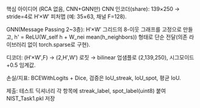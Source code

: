 핵심 아이디어 (RCA 없음, CNN+GNN만)
CNN 인코더(share): 139×250 → stride=4로 H′×W′ 피처맵 (예: 35×63, 채널 F=128).

GNN(Message Passing 2~3층): H′×W′ 그리드의 8-이웃 그래프를 고정으로 만들고, h' = ReLU(W_self h + W_nei mean(h_neighbors)) 형태로 단순 전달(의존 라이브러리 없이 torch.sparse로 구현).

디코더: (H′×W′,F) → (2,H′,W′) 로짓 → bilinear 업샘플로 (2,139,250), 시그모이드+0.5 임계값.

손실/지표: BCEWithLogits + Dice, 검증은 IoU_streak, IoU_spot, 평균 IoU.

제출: 테스트 딕셔너리 각 항목에 streak_label, spot_label(uint8) 붙여 NIST_Task1.pkl 저장